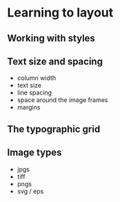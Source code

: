 # Learning to layout

## Working with styles

## Text size and spacing

- column width
- text size
- line spacing
- space around the image frames
- margins

## The typographic grid

## Image types

- jpgs
- tiff
- pngs
- svg / eps

